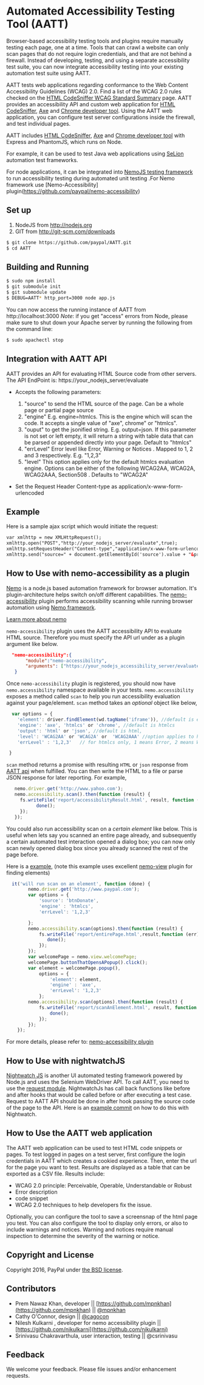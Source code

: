 # Automated Accessibility Testing Tool (AATT)

Browser-based accessibility testing tools and plugins require manually testing each page, one at a time. Tools that can crawl a website can only scan pages that do not require login credentials, and that are not behind a firewall. Instead of developing, testing, and using a separate accessibility test suite, you can now integrate accessibility testing into your existing automation test suite using AATT.
 
AATT tests web applications regarding conformance to the Web Content Accessibility Guidelines (WCAG) 2.0. 
Find a list of the WCAG 2.0 rules checked on the [HTML CodeSniffer WCAG Standard Summary](http://squizlabs.github.io/HTML_CodeSniffer/Standards/WCAG2/) page.
AATT provides an accessibility API and custom web application for [HTML CodeSniffer](http://squizlabs.github.io/HTML_CodeSniffer/), [Axe](https://github.com/dequelabs/axe-core) and [Chrome developer tool](https://github.com/GoogleChrome/accessibility-developer-tools).  Using the AATT web application, you can configure test server configurations inside the firewall, and test individual pages.

AATT includes [HTML CodeSniffer](http://squizlabs.github.io/HTML_CodeSniffer/), [Axe](https://github.com/dequelabs/axe-core) and [Chrome developer tool](https://github.com/GoogleChrome/accessibility-developer-tools) with Express and PhantomJS, which runs on Node. 

For example, it can be used to test Java web applications using [SeLion](https://github.com/paypal/selion/) automation test frameworks. 

For node applications, it can be integrated into [NemoJS testing framework](https://github.com/paypal/nemo)  to run accessibility testing during automated unit testing .For Nemo framework use [Nemo-Accessibility] plugin(https://github.com/paypal/nemo-accessibility)



## Set up


1. NodeJS from http://nodejs.org
2. GIT from http://git-scm.com/downloads

```sh
$ git clone https://github.com/paypal/AATT.git
$ cd AATT
```

## Building and Running

```sh
$ sudo npm install
$ git submodule init
$ git submodule update
$ DEBUG=AATT* http_port=3000 node app.js
```

You can now access the running instance of AATT from http://localhost:3000
*Note*: if you get "access" errors from Node, please make sure to shut down your Apache server by running the following from the command line:

```sh
$ sudo apachectl stop
```

## Integration with AATT API
AATT provides an API for evaluating HTML Source code from other servers. The API EndPoint is: https://your_nodejs_server/evaluate

* Accepts the following parameters:
  1. "source" to send the HTML source of the page. Can be a whole page or partial page source 
  2. "engine" E.g. engine=htmlcs. This is the engine which will scan the code. It accepts a single value of "axe", chrome" or "htmlcs". 
  3. "ouput" to get the jsonified string. E.g. output=json.  If this parameter is not set or left empty, it will return a string with table data that can be parsed or appended directly into your page.
  Default to "htmlcs"
  4. "errLevel" Error level like Error, Warning or Notices .  Mapped to 1, 2 and 3 respectively. E.g. "1,2,3"
  5. "level" This option applies only for the default htmlcs evaluation engine. Options can be either of the following WCAG2AA, WCAG2A, WCAG2AAA, Section508  . Defaults to "WCAG2A"

    
* Set the Request Header Content-type as application/x-www-form-urlencoded

## Example
 
Here is a sample ajax script which would initiate the request:

``` html
var xmlhttp = new XMLHttpRequest();
xmlhttp.open("POST","http://your_nodejs_server/evaluate",true); 
xmlhttp.setRequestHeader("Content-type","application/x-www-form-urlencoded");
xmlhttp.send("source=" + document.getElementById('source').value + "&priority=" + document.getElementById('priority').value);

```
## How to Use with nemo-accessibility as a plugin

[Nemo](https://github.com/paypal/nemo) is a node.js based automation framework for browser automation. It's plugin-architecture helps switch on/off different capabilities. The [nemo-accessibility](https://github.com/paypal/nemo-accessibility) plugin performs accessibility scanning while running browser automation using [Nemo framework](https://github.com/paypal/nemo).

 [Learn more about nemo](https://github.com/paypal/nemo)

`nemo-accessibility` plugin uses the AATT accessibility API to evaluate HTML source. Therefore you must specify the API url under as a plugin argument like below.

 ```json
   "nemo-accessibility":{
        "module":"nemo-accessibility",
        "arguments": ["https://your_nodejs_accessibility_server/evaluate"]
    }
 ```
Once `nemo-accessibility` plugin is registered, you should now have `nemo.accessibility` namespace available in your tests. `nemo.accessibility` exposes a method called `scan` to help you run accessibility evaluation against your page/element. `scan` method takes an _optional_ object like below,

```javascript
  var options = {
    'element': driver.findElement(wd.tagName('iframe')), //default is entire page
    'engine': 'axe', 'htmlcs' or 'chrome', //default is htmlcs    
    'output': 'html' or 'json', //default is html,
    'level': 'WCAG2AA' or 'WCAG2A' or  'WCAG2AAA' //option applies to htmlcs only and default to WCAG2AA
    'errLevel' : '1,2,3'   // for htmlcs only, 1 means Error, 2 means Warning, 3 means Notice  default:1,2,3

 }
```

`scan` method returns a promise with resulting `HTML` or `json` response from [AATT api][1] when fulfilled. You can then write the HTML to a file or parse JSON response for later reporting. For example,

``` javascript
   nemo.driver.get('http://www.yahoo.com');
   nemo.accessibility.scan().then(function (result) {
     fs.writeFile('report/accessibilityResult.html', result, function (err) {
           done();
     });
   });
```

You could also run accessibility scan on a _certain_ _element_ like below. This is useful when lets say you scanned an entire page already, and subsequently a certain automated test interaction opened a dialog box; you can now only scan newly opened dialog box since you already scanned the rest of the page before.

Here is a  [example](https://github.com/paypal/nemo-accessibility/blob/master/example/dynamicpage.js), (note this example uses excellent [nemo-view](https://github.com/paypal/nemo-view) plugin for finding elements)

```javascript
  it('will run scan on an element', function (done) {
        nemo.driver.get('http://www.paypal.com');
        var options = {
            'source': 'btnDonate',
            'engine' : 'htmlcs',
            'errLevel': '1,2,3'

        };        
        nemo.accessibility.scan(options).then(function (result) {
            fs.writeFile('report/entirePage.html',result,function (err) {
               done();
            });
        });
        var welcomePage = nemo.view.welcomePage;
        welcomePage.buttonThatOpensAPopup().click();
        var element = welcomePage.popup(),
            options = {
                'element': element,
                'engine' : 'axe',
                'errLevel': '1,2,3'
            };
        nemo.accessibility.scan(options).then(function (result) {
            fs.writeFile('report/scanAnElement.html', result, function (err) {
                done();
            });
        });
    });
```
For more details, please refer to: [nemo-accessibility plugin](https://github.com/paypal/nemo-accessibility)

## How to Use with nightwatchJS
[Nightwatch JS](http://nightwatchjs.org ) is another UI automated testing framework powered by Node.js and uses the Selenium WebDriver API. To call AATT, you need to use the [request module](https://github.com/request/request). NightwatchJs has call back functions like before and after hooks that would be called before or after executing a test case. Request to AATT API should be done in after hook passing the source code of the page to the API.  Here is an [example commit](https://github.com/mpnkhan/nightwatch/commit/a377e860e0bfbd21d9e365e86fb3e6c4ec0e63f0)  on how to do this with Nightwatch. 

## How to Use the AATT web application 
 
The AATT web application can be used to test HTML code snippets or pages. To test logged in pages on a test server, first configure the login credentials in AATT which creates a cookied experience. Then, enter the url for the page you want to test. 
Results are displayed as a table that can be exported as a CSV file.
Results include:  
* WCAG 2.0 principle: Perceivable, Operable, Understandable or Robust 
* Error description
* code snippet
* WCAG 2.0 techniques to help developers fix the issue. 

Optionally, you can configure the tool to save a screensnap of the html page you test. You can also configure the tool to display only errors, or also to include warnings and notices. Warning and notices require manual inspection to determine the severity of the warning or notice.

## Copyright and License

Copyright 2016, PayPal under [the BSD license](LICENSE.md).

[1]: https://yourhostname/evaluate "AATT api"

## Contributors
 - Prem Nawaz Khan,  developer || [https://github.com/mpnkhan](https://github.com/mpnkhan) || [@mpnkhan](https://twitter.com/mpnkhan)
 - Cathy O'Connor, design || [@cagocon](https://twitter.com/cagocon)
 - Nilesh Kulkarni ,  developer for nemo accessibility plugin ||[https://github.com/nikulkarni](https://github.com/nikulkarni)
 - Srinivasu Chakravarthula, user interaction, testing || @csrinivasu

## Feedback
We welcome your feedback. Please file issues and/or enhancement requests.

